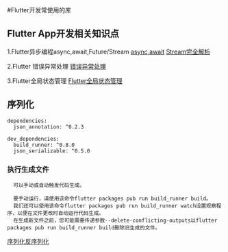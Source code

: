 #Flutter开发常使用的库


## Flutter App开发相关知识点
1.Flutter异步编程async,await,Future/Stream
[async,await](https://juejin.im/post/5ad33bcaf265da238d512840)
[Stream完全解析](https://zhuanlan.zhihu.com/p/63876241)

2.Flutter 错误异常处理
[错误异常处理](https://zhuanlan.zhihu.com/p/54142949)

3.Flutter全局状态管理
[Flutter全局状态管理](https://juejin.im/post/5b79767ff265da435450a873)
## 序列化

    dependencies:
      json_annotation: ^0.2.3

    dev_dependencies:
      build_runner: ^0.8.0
      json_serializable: ^0.5.0

### 执行生成文件

      可以手动或自动触发代码生成。

      要手动运行，请使用该命令flutter packages pub run build_runner build。
      我们还可以使用该命令flutter packages pub run build_runner watch设置观察程序，以便在文件更改时自动运行代码生成。
      在生成新文件之前，您可能需要传递参数--delete-conflicting-outputs以flutter packages pub run build_runner build删除旧生成的文件。

[序列化反序列化](https://flutter-academy.com/work-with-json-in-flutter-part-2-json-serializable/)
